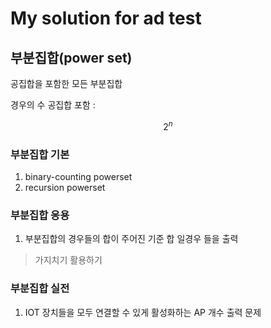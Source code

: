 My solution for ad test
=======================

## 부분집합(power set)

공집합을 포함한 모든 부분집합

경우의 수 공집합 포함 : 

```math
2^n
```

### 부분집합 기본

1. binary-counting powerset
1. recursion powerset

### 부분집합 응용

1. 부분집합의 경우들의 합이 주어진 기준 합 일경우 들을 출력

> 가지치기 활용하기

### 부분집합 실전

1. IOT 장치들을 모두 연결할 수 있게 활성화하는 AP 개수 출력 문제
